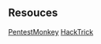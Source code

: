 ## Resouces
[PentestMonkey](https://pentestmonkey.net)
[HackTrick](https://book.hacktricks.xyz/welcome/readme)
